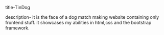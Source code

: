 title-TinDog

description-
it is the face of a dog match making website containing only frontend stuff.
it showcases my abilities in html,css and the bootstrap framework.
